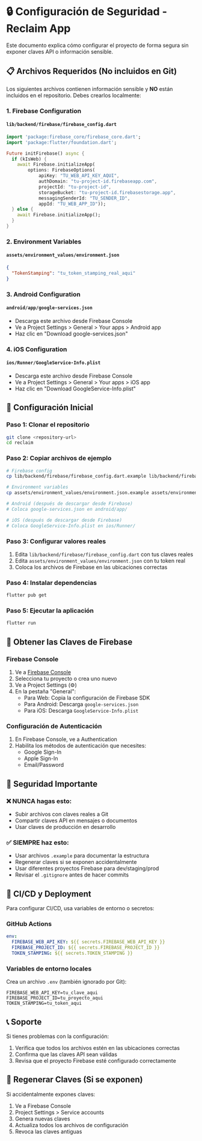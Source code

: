 # 🔒 Configuración de Seguridad - Reclaim App

Este documento explica cómo configurar el proyecto de forma segura sin exponer claves API o información sensible.

## 📋 Archivos Requeridos (No incluidos en Git)

Los siguientes archivos contienen información sensible y **NO** están incluidos en el repositorio. Debes crearlos localmente:

### 1. Firebase Configuration

#### `lib/backend/firebase/firebase_config.dart`
```dart
import 'package:firebase_core/firebase_core.dart';
import 'package:flutter/foundation.dart';

Future initFirebase() async {
  if (kIsWeb) {
    await Firebase.initializeApp(
        options: FirebaseOptions(
            apiKey: "TU_WEB_API_KEY_AQUI",
            authDomain: "tu-project-id.firebaseapp.com",
            projectId: "tu-project-id",
            storageBucket: "tu-project-id.firebasestorage.app",
            messagingSenderId: "TU_SENDER_ID",
            appId: "TU_WEB_APP_ID"));
  } else {
    await Firebase.initializeApp();
  }
}
```

### 2. Environment Variables

#### `assets/environment_values/environment.json`
```json
{
  "TokenStamping": "tu_token_stamping_real_aqui"
}
```

### 3. Android Configuration

#### `android/app/google-services.json`
- Descarga este archivo desde Firebase Console
- Ve a Project Settings > General > Your apps > Android app
- Haz clic en "Download google-services.json"

### 4. iOS Configuration

#### `ios/Runner/GoogleService-Info.plist`
- Descarga este archivo desde Firebase Console
- Ve a Project Settings > General > Your apps > iOS app
- Haz clic en "Download GoogleService-Info.plist"

## 🚀 Configuración Inicial

### Paso 1: Clonar el repositorio
```bash
git clone <repository-url>
cd reclaim
```

### Paso 2: Copiar archivos de ejemplo
```bash
# Firebase config
cp lib/backend/firebase/firebase_config.dart.example lib/backend/firebase/firebase_config.dart

# Environment variables
cp assets/environment_values/environment.json.example assets/environment_values/environment.json

# Android (después de descargar desde Firebase)
# Coloca google-services.json en android/app/

# iOS (después de descargar desde Firebase)
# Coloca GoogleService-Info.plist en ios/Runner/
```

### Paso 3: Configurar valores reales
1. Edita `lib/backend/firebase/firebase_config.dart` con tus claves reales
2. Edita `assets/environment_values/environment.json` con tu token real
3. Coloca los archivos de Firebase en las ubicaciones correctas

### Paso 4: Instalar dependencias
```bash
flutter pub get
```

### Paso 5: Ejecutar la aplicación
```bash
flutter run
```

## 🔐 Obtener las Claves de Firebase

### Firebase Console
1. Ve a [Firebase Console](https://console.firebase.google.com/)
2. Selecciona tu proyecto o crea uno nuevo
3. Ve a Project Settings (⚙️)
4. En la pestaña "General":
   - Para Web: Copia la configuración de Firebase SDK
   - Para Android: Descarga `google-services.json`
   - Para iOS: Descarga `GoogleService-Info.plist`

### Configuración de Autenticación
1. En Firebase Console, ve a Authentication
2. Habilita los métodos de autenticación que necesites:
   - Google Sign-In
   - Apple Sign-In
   - Email/Password

## 🚨 Seguridad Importante

### ❌ NUNCA hagas esto:
- Subir archivos con claves reales a Git
- Compartir claves API en mensajes o documentos
- Usar claves de producción en desarrollo

### ✅ SIEMPRE haz esto:
- Usar archivos `.example` para documentar la estructura
- Regenerar claves si se exponen accidentalmente
- Usar diferentes proyectos Firebase para dev/staging/prod
- Revisar el `.gitignore` antes de hacer commits

## 🔄 CI/CD y Deployment

Para configurar CI/CD, usa variables de entorno o secretos:

### GitHub Actions
```yaml
env:
  FIREBASE_WEB_API_KEY: ${{ secrets.FIREBASE_WEB_API_KEY }}
  FIREBASE_PROJECT_ID: ${{ secrets.FIREBASE_PROJECT_ID }}
  TOKEN_STAMPING: ${{ secrets.TOKEN_STAMPING }}
```

### Variables de entorno locales
Crea un archivo `.env` (también ignorado por Git):
```
FIREBASE_WEB_API_KEY=tu_clave_aqui
FIREBASE_PROJECT_ID=tu_proyecto_aqui
TOKEN_STAMPING=tu_token_aqui
```

## 📞 Soporte

Si tienes problemas con la configuración:
1. Verifica que todos los archivos estén en las ubicaciones correctas
2. Confirma que las claves API sean válidas
3. Revisa que el proyecto Firebase esté configurado correctamente

## 🔄 Regenerar Claves (Si se exponen)

Si accidentalmente expones claves:
1. Ve a Firebase Console
2. Project Settings > Service accounts
3. Genera nuevas claves
4. Actualiza todos los archivos de configuración
5. Revoca las claves antiguas 